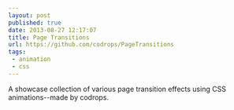 ```yaml
---
layout: post
published: true
date: 2013-08-27 12:17:07
title: Page Transitions
url: https://github.com/codrops/PageTransitions
tags: 
 - animation
 - css
---
```


A showcase collection of various page transition effects using CSS animations--made by codrops.